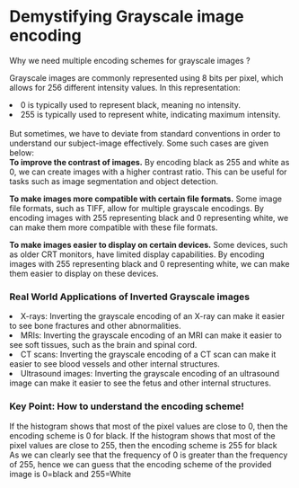 # Demystifying Grayscale image encoding
Why we need multiple encoding schemes for grayscale images ?

Grayscale images are commonly represented using 8 bits per pixel, which allows for 256 different intensity values. In this representation:
<li>0 is typically used to represent black, meaning no intensity.</li>
<li>255 is typically used to represent white, indicating maximum intensity.</li>
<br>
But sometimes, we have to deviate from standard conventions in order to understand our subject-image effectively.
Some such cases are given below:<br>
<b>To improve the contrast of images.</b>
  By encoding black as 255 and white as 0, we can create images with a higher contrast ratio. 
  This can be useful for tasks such as image segmentation and object detection. 

<b>To make images more compatible with certain file formats.</b> 
  Some image file formats, such as TIFF, allow for multiple grayscale encodings. 
  By encoding images with 255 representing black and 0 representing white, 
  we can make them more compatible with these file formats.
  
<b>To make images easier to display on certain devices.</b> 
  Some devices, such as older CRT monitors, have limited display capabilities. 
  By encoding images with 255 representing black and 0 representing white, 
  we can make them easier to display on these devices.

<h3>Real World Applications of Inverted Grayscale images</h3>
<li>X-rays: Inverting the grayscale encoding of an X-ray can make it easier to see bone fractures and other abnormalities.</li>
<li>MRIs: Inverting the grayscale encoding of an MRI can make it easier to see soft tissues, such as the brain and spinal cord.</li>
<li>CT scans: Inverting the grayscale encoding of a CT scan can make it easier to see blood vessels and other internal structures.</li>
<li>Ultrasound images: Inverting the grayscale encoding of an ultrasound image can make it easier to see the fetus and other internal structures.</li>

<h3>Key Point: How to understand the encoding scheme!</h3>
If the histogram shows that most of the pixel values are close to 0, then the encoding scheme is 0 for black. If the histogram shows that most of the pixel values are close to 255, then the encoding scheme is 255 for black
<br>As we can clearly see that the frequency of 0 is greater than the frequency of 255, hence we can guess that the encoding scheme of the provided image is 0=black and 255=White
